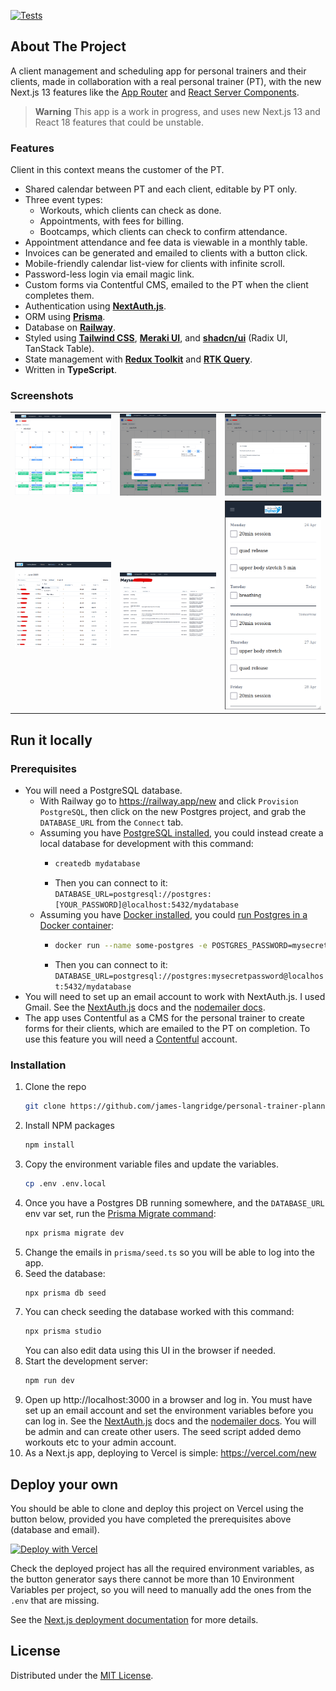 [![Tests](https://github.com/james-langridge/personal-trainer-planner/actions/workflows/ci.yml/badge.svg)](https://github.com/james-langridge/personal-trainer-planner/actions/workflows/ci.yml)

## About The Project

A client management and scheduling app for personal trainers and their clients,
made in collaboration with a real personal trainer (PT), with the new Next.js 13
features like the
[App Router](https://nextjs.org/docs/app/building-your-application/routing) and
[React Server Components](https://nextjs.org/docs/getting-started/react-essentials).

> **Warning** This app is a work in progress, and uses new Next.js 13 and React
> 18 features that could be unstable.

### Features

Client in this context means the customer of the PT.

- Shared calendar between PT and each client, editable by PT only.
- Three event types:
  - Workouts, which clients can check as done.
  - Appointments, with fees for billing.
  - Bootcamps, which clients can check to confirm attendance.
- Appointment attendance and fee data is viewable in a monthly table.
- Invoices can be generated and emailed to clients with a button click.
- Mobile-friendly calendar list-view for clients with infinite scroll.
- Password-less login via email magic link.
- Custom forms via Contentful CMS, emailed to the PT when the client completes
  them.
- Authentication using **[NextAuth.js](https://next-auth.js.org/)**.
- ORM using **[Prisma](https://www.prisma.io/)**.
- Database on **[Railway](https://railway.app/)**.
- Styled using **[Tailwind CSS](https://tailwindcss.com/)**,
  **[Meraki UI](https://merakiui.com/)**, and
  **[shadcn/ui](https://ui.shadcn.com/)** (Radix UI, TanStack Table).
- State management with **[Redux Toolkit](https://redux-toolkit.js.org/)** and
  **[RTK Query](https://redux-toolkit.js.org/rtk-query/overview)**.
- Written in **TypeScript**.

### Screenshots

|                                         |                                         |                                         |
| :-------------------------------------: | :-------------------------------------: | :-------------------------------------: |
| <img src="public/calendarTrainer1.png"> | <img src="public/calendarTrainer2.png"> | <img src="public/calendarTrainer3.png"> |
|   <img src="public/clientsTable.png">   |   <img src="public/clientTable.png">    |  <img src="public/mobileCalendar.png">  |

## Run it locally

### Prerequisites

- You will need a PostgreSQL database.
  - With Railway go to https://railway.app/new and click `Provision PostgreSQL`,
    then click on the new Postgres project, and grab the `DATABASE_URL` from the
    `Connect` tab.
  - Assuming you have
    [PostgreSQL installed](https://www.postgresql.org/download/), you could
    instead create a local database for development with this command:
    - ```sh
      createdb mydatabase
      ```
    - Then you can connect to it:
      `DATABASE_URL=postgresql://postgres:[YOUR_PASSWORD]@localhost:5432/mydatabase`
  - Assuming you have [Docker installed](https://docs.docker.com/get-docker/),
    you could
    [run Postgres in a Docker container](https://hub.docker.com/_/postgres):
    - ```sh
      docker run --name some-postgres -e POSTGRES_PASSWORD=mysecretpassword -e POSTGRES_DB=mydatabase -p 5432:5432 -d postgres
      ```
    - Then you can connect to it:
      `DATABASE_URL=postgresql://postgres:mysecretpassword@localhost:5432/mydatabase`
- You will need to set up an email account to work with NextAuth.js. I used
  Gmail. See the [NextAuth.js](https://next-auth.js.org/providers/email) docs
  and the [nodemailer docs](https://nodemailer.com/usage/using-gmail/).
- The app uses Contentful as a CMS for the personal trainer to create forms for
  their clients, which are emailed to the PT on completion. To use this feature
  you will need a [Contentful](https://www.contentful.com/sign-up/) account.

### Installation

1. Clone the repo
   ```sh
   git clone https://github.com/james-langridge/personal-trainer-planner.git
   ```
2. Install NPM packages
   ```sh
   npm install
   ```
3. Copy the environment variable files and update the variables.
   ```sh
   cp .env .env.local
   ```
4. Once you have a Postgres DB running somewhere, and the `DATABASE_URL` env var
   set, run the
   [Prisma Migrate command](https://www.prisma.io/docs/reference/api-reference/command-reference#migrate-dev):
   ```sh
   npx prisma migrate dev
   ```
5. Change the emails in `prisma/seed.ts` so you will be able to log into the
   app.
6. Seed the database:
   ```sh
   npx prisma db seed
   ```
7. You can check seeding the database worked with this command:
   ```sh
   npx prisma studio
   ```
   You can also edit data using this UI in the browser if needed.
8. Start the development server:
   ```sh
   npm run dev
   ```
9. Open up http://localhost:3000 in a browser and log in. You must have set up
   an email account and set the environment variables before you can log in. See
   the [NextAuth.js](https://next-auth.js.org/providers/email) docs and the
   [nodemailer docs](https://nodemailer.com/usage/using-gmail/). You will be
   admin and can create other users. The seed script added demo workouts etc to
   your admin account.
10. As a Next.js app, deploying to Vercel is simple: https://vercel.com/new

## Deploy your own

You should be able to clone and deploy this project on Vercel using the button
below, provided you have completed the prerequisites above (database and email).

[![Deploy with Vercel](https://vercel.com/button)](https://vercel.com/new/clone?repository-url=https%3A%2F%2Fgithub.com%2Fjames-langridge%2Fpersonal-trainer-planner&env=DATABASE_URL,NEXTAUTH_SECRET,SMTP_PASSWORD,SMTP_USER,SMTP_HOST,SMTP_PORT,EMAIL_FROM,EMAIL_TO,CONTENTFUL_SPACE_ID,CONTENTFUL_ACCESS_TOKEN)

Check the deployed project has all the required environment variables, as the
button generator says there cannot be more than 10 Environment Variables per
project, so you will need to manually add the ones from the `.env` that are
missing.

See the [Next.js deployment documentation](https://nextjs.org/docs/deployment)
for more details.

## License

Distributed under the
[MIT License](https://github.com/james-langridge/personal-trainer-planner/blob/main/LICENSE).
